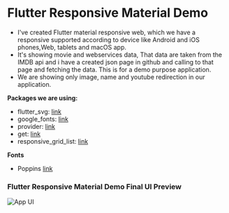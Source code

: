 # Flutter Responsive Material Demo
- I've created Flutter material responsive web, which we have a responsive supported according to device like Android and iOS phones,Web, tablets and macOS app.
- It's showing movie and webservices data, That data are taken from the IMDB api and i have a created json page in github and calling to that page and fetching the data. This is for a demo purpose application.
- We are showing only image, name and youtube redirection in our application.

**Packages we are using:**

- flutter_svg: [link](https://pub.dev/packages/flutter_svg)
- google_fonts: [link](https://pub.dev/packages/google_fonts)
- provider: [link](https://pub.dev/packages/provider)
- get: [link](https://pub.dev/packages/get)
- responsive_grid_list: [link](https://pub.dev/packages/responsive_grid_list)

**Fonts**

- Poppins [link](https://fonts.google.com/specimen/Poppins)

### Flutter Responsive Material Demo Final UI Preview
![App UI](https://drive.google.com/file/d/1tfiZt1Tv4h-8PHpmoyaN1dUSQTViSgEZ/view)
